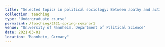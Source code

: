 ```yaml
---
title: "Selected topics in political sociology: Between apathy and activism: Citizens' roles in advanced democracies in a European comparative perspective (Seminar, taught in German, Spring 2021)"
collection: teaching
type: "Undergraduate course"
permalink: /teaching/2021-spring-seminar1
venue: "University of Mannheim, Department of Political Science"
date: 2021-03-01
location: "Mannheim, Germany"
---
```

